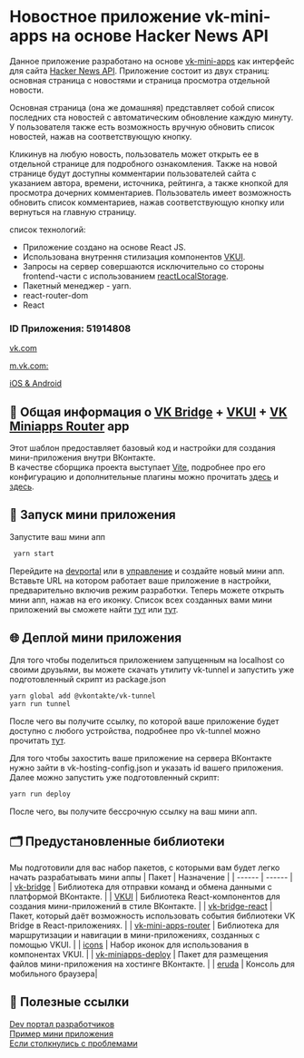 # Новостное приложение vk-mini-apps на основе Hacker News API

Данное приложение разработано на основе [vk-mini-apps](https://dev.vk.com/ru) как интерфейс для сайта [Hacker News API](https://news.ycombinator.com/news). Приложение состоит из двух страниц: основная страница с новостями и страница просмотра отдельной новости.

Основная страница (она же домашняя) представляет собой список последних ста новостей с автоматическим обновление каждую минуту. У пользователя также есть возможность вручную обновить список новостей, нажав на соответствующую кнопку.

Кликинув на любую новость, пользователь может открыть ее в отдельной странице для подробного ознакомления. Также на новой страницe будут доступны комментарии пользователей сайта с указанием автора, времени, источника, рейтинга, а также кнопкой для просмотра дочерних комментариев. Пользователь имеет возможность обновить список комментариев, нажав соответствующую кнопку или вернуться на главную страницу.

cписок технологий:

-   Приложение создано на основе React JS.
-   Использована внутрення стилизация компонентов [VKUI](https://vkcom.github.io/VKUI/).
-   Запросы на сервер совершаются исключительно со стороны frontend-части c использованием [reactLocalStorage](https://www.npmjs.com/package/react-local-storage-manager).
-   Пакетный менеджер - yarn.
-   react-router-dom
-   React

### ID Приложения: 51914808

[vk.com](https://stage-app51914808-203451935ecf.pages.vk-apps.com/index.html)

[m.vk.com:](https://stage-app51914808-203451935ecf.pages.vk-apps.com/index.html)

[iOS & Android](https://stage-app51914808-203451935ecf.pages.vk-apps.com/index.html)

## 🚀 Общая информация о [VK Bridge](https://github.com/VKCOM/vk-bridge) + [VKUI](https://github.com/VKCOM/VKUI) + [VK Miniapps Router](https://github.com/VKCOM/vk-mini-apps-router) app

Этот шаблон предоставляет базовый код и настройки для создания мини-приложения внутри ВКонтакте.  
В качестве сборщика проекта выступает [Vite](https://vite-docs-ru.vercel.app/guide/), подробнее про его конфигурацию и дополнительные плагины можно прочитать [здесь](https://vite-docs-ru.vercel.app/config/) и [здесь]().

## 🚀 Запуск мини приложения

Запустите ваш мини апп

```sh
 yarn start
```

Перейдите на [devportal](https://dev.vk.com/ru) или в [управление](https://vk.com/apps?act=manage) и создайте новый мини апп.  
Вставьте URL на котором работает ваше приложение в настройки, предварительно включив режим разработки.
Теперь можете открыть мини апп, нажав на его иконку.
Список всех созданных вами мини приложений вы сможете найти [тут](https://vk.com/apps?act=manage) или [тут](https://dev.vk.com/ru/admin/apps-list).

## 🌐 Деплой мини приложения

Для того чтобы поделиться приложением запущенным на localhost со своими друзьями, вы можете скачать утилиту vk-tunnel и запустить уже подготовленный скрипт из package.json

```sh
yarn global add @vkontakte/vk-tunnel
yarn run tunnel
```

После чего вы получите ссылку, по которой ваше приложение будет доступно с любого устройства, подробнее про vk-tunnel можно прочитать [тут](https://dev.vk.com/ru/libraries/tunnel).

Для того чтобы захостить ваше приложение на сервера ВКонтакте нужно зайти в vk-hosting-config.json и указать id вашего приложения. Далее можно запустить уже подготовленный скрипт:

```sh
yarn run deploy
```

После чего, вы получите бессрочную ссылку на ваш мини апп.

## 🗂️ Предустановленные библиотеки

Мы подготовили для вас набор пакетов, с которыми вам будет легко начать разрабатывать мини аппы
| Пакет | Назначение |
| ------ | ------ |
| [vk-bridge](https://dev.vk.com/ru/mini-apps/bridge) | Библиотека для отправки команд и обмена данными с платформой ВКонтакте. |
| [VKUI](https://vkcom.github.io/VKUI/) | Библиотека React-компонентов для создания мини-приложений в стиле ВКонтакте. |
| [vk-bridge-react](https://www.npmjs.com/package/@vkontakte/vk-bridge-react) | Пакет, который даёт возможность использовать события библиотеки VK Bridge в React-приложениях. |
| [vk-mini-apps-router](https://dev.vk.com/ru/libraries/router) | Библиотека для маршрутизации и навигации в мини-приложениях, созданных с помощью VKUI. |
| [icons](https://vkcom.github.io/icons/) | Набор иконок для использования в компонентах VKUI. |
| [vk-miniapps-deploy](https://dev.vk.com/ru/mini-apps/development/hosting) | Пакет для размещения файлов мини-приложения на хостинге ВКонтакте. |
| [eruda](https://www.npmjs.com/package/eruda) | Консоль для мобильного браузера|

## 📎 Полезные ссылки

[Dev портал разработчиков](https://dev.vk.com/ru)  
[Пример мини приложения](https://dev.vk.com/ru/mini-apps/examples/shop)  
[Если столкнулись с проблемами](https://github.com/VKCOM/create-vk-mini-app/issues)
